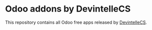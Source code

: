 # Odoo addons by DevintelleCS

This repository contains all Odoo free apps released by [DevintelleCS](https://apps.odoo.com/apps/modules/browse?series=11.0&price=Free&author=DevIntelle+Consulting+Service+Pvt.Ltd).